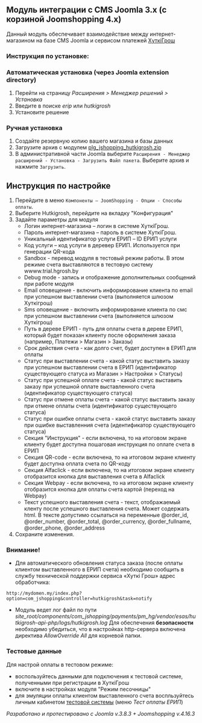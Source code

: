 ## Модуль интеграции с CMS Joomla 3.x (с корзиной Joomshopping 4.x)

Данный модуль обеспечивает взаимодействие между интернет-магазином на базе CMS Joomla и сервисом платежей [ХуткiГрош](https://hutkigrosh.by)
  
### Инструкция по установке:
### Автоматическая установка (через Joomla extension directory) 
1. Перейти на страницу _Расширения > Менеджер решений > Установка_
1. Введите в поиске _erip_ или _hutkigrosh_
1. Установите решение
### Ручная установка
1. Создайте резервную копию вашего магазина и базы данных
1. Загрузите архив с модулем [plg_jshopping_hutkigrosh.zip](https://bitbucket.org/esasby/cmsgate-joomshopping-hutkigrosh/raw/master/plg_jshopping_hutkigrosh.zip)
1. В административной части Joomla выберите `Расширения - Менеджер расширений - Установка - Загрузить Файл пакета`. Выберите архив и нажмите `Загрузить`.

## Инструкция по настройке
1. Перейдите в меню `Компоненты — JoomShopping - Опции - Способы оплаты`.
1. Выберите Hutkigrosh, перейдите на вкладку "Конфигурация"
1. Задайте параметры для модуля
    * Логин интернет-магазина – логин в системе ХуткiГрош.
    * Пароль интернет-магазина – пароль в системе ХуткiГрош.
    * Уникальный идентификатор услуги ЕРИП – ID ЕРИП услуги
    * Код услуги – код услуги в деревер ЕРИП. Используется при генерации QR-кода
    * Sandbox - перевод модуля в тестовый режим работы. В этом режиме счета выставляются в тестовую систему wwww.trial.hgrosh.by
    * Debug mode - запись и отображение дополнительных сообщений при работе модуля
    * Email оповещение - включить информирование клиента по email при успешном выставлении счета (выполняется шлюзом Хуткiгрош)
    * Sms оповещение - включить информирование клиента по смс при успешном выставлении счета (выполняется шлюзом Хуткiгрош)
    * Путь в дереве ЕРИП - путь для оплаты счета в дереве ЕРИП, который будет показан клиенту после оформления заказа (например, Платежи > Магазин > Заказы)
    * Срок действия счета - как долго счет, будет доступен в ЕРИП для оплаты    
    * Статус при выставлении счета  - какой статус выставить заказу при успешном выставлении счета в ЕРИП (идентификатор существующего статуса из Магазин > Настройки > Статусы)
    * Статус при успешной оплате счета - какой статус выставить заказу при успешной оплате выставленного счета (идентификатор существующего статуса)
    * Статус при отмене оплаты счета - какой статус выставить заказу при отмене оплаты счета (идентификатор существующего статуса)
    * Статус при ошибке оплаты счета - какой статус выставить заказу при ошибке выставленния счета (идентификатор существующего статуса)
    * Секция "Инструкция" - если включена, то на итоговом экране клиенту будет доступна пошаговая инструкция по оплате счета в ЕРИП
    * Секция QR-code - если включена, то на итоговом экране клиенту будет доступна оплата счета по QR-коду
    * Секция Alfaclick - если включена, то на итоговом экране клиенту отобразится кнопка для выставления счета в Alfaclick
    * Секция Webpay - если включена, то на итоговом экране клиенту отобразится кнопка для оплаты счета картой (переход на Webpay)
    * Текст успешного выставления счета - текст, отображаемый кленту после успешного выставления счета. Может содержать html. В тексте допустимо ссылаться на переменные @order_id, @order_number, @order_total, @order_currency, @order_fullname, @order_phone, @order_address        
1. Сохраните изменения.


### Внимание!
* Для автоматического обновления статуса заказа (после оплаты клиентом выставленного в ЕРИП счета) необходимо сообщить в службу технической поддержки сервиса «Хуткi Грош» адрес обработчика:
```
http://mydomen.my/index.php?option=com_jshopping&controller=hutkigrosh&task=notify
```
* Модуль ведет лог файл по пути _site_root/components/com_jshopping/payments/pm_hg/vendor/esas/hutkigrosh-api-php/logs/hutkigrosh.log_
Для обеспечения **безопасности** необходимо убедиться, что в настройках http-сервера включена директива _AllowOverride All_ для корневой папки.

### Тестовые данные
Для настрой оплаты в тестовом режиме:
 * воспользуйтесь данными для подключения к тестовой системе, полученными при регистрации в ХуткiГрош
 * включите в настройках модуля "Режим песочницы" 
 * для эмуляции оплаты клиентом выставленного счета воспльзуйтесь личным кабинетом [тестовой системы](https://trial.hgrosh.by) (меню _Тест оплаты ЕРИП_)

_Разработано и протестировано с Joomla v.3.8.3 + Joomshopping v.4.16.3_
